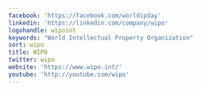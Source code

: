 ```yaml
---
facebook: 'https://facebook.com/worldipday'
linkedin: 'https://linkedin.com/company/wipo'
logohandle: wipoint
keywords: "World Intellectual Property Organization"
sort: wipo
title: WIPO
twitter: wipo
website: 'https://www.wipo.int/'
youtube: 'http://youtube.com/wipo'
---
```

